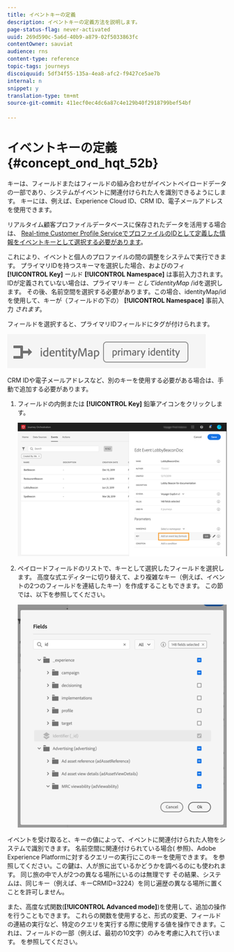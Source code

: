 ```yaml
---
title: イベントキーの定義
description: イベントキーの定義方法を説明します。
page-status-flag: never-activated
uuid: 269d590c-5a6d-40b9-a879-02f5033863fc
contentOwner: sauviat
audience: rns
content-type: reference
topic-tags: journeys
discoiquuid: 5df34f55-135a-4ea8-afc2-f9427ce5ae7b
internal: n
snippet: y
translation-type: tm+mt
source-git-commit: 411ecf0ec4dc6a87c4e129b40f2918799bef54bf

---
```



# イベントキーの定義 {#concept_ond_hqt_52b}

キーは、フィールドまたはフィールドの組み合わせがイベントペイロードデータの一部であり、システムがイベントに関連付けられた人を識別できるようにします。 キーには、例えば、Experience Cloud ID、CRM ID、電子メールアドレスを使用できます。

リアルタイム顧客プロファイルデータベースに保存されたデータを活用する場合は、 [Real-time Customer Profile ServiceでプロファイルのIDとして定義した情報をイベントキーとして選択する必要があります](https://www.adobe.io/apis/cloudplatform/dataservices/profile-identity-segmentation/profile-identity-segmentation-services.html#!api-specification/markdown/narrative/technical_overview/unified_profile_architectural_overview/unified_profile_architectural_overview.md)。

これにより、イベントと個人のプロファイルの間の調整をシステムで実行できます。 プライマリIDを持つスキーマを選択した場合、およびのフィ **[!UICONTROL Key]** ールド **[!UICONTROL Namespace]** は事前入力されます。 IDが定義されていない場合は、プライマリキー _としてidentityMap_ /idを選択します。 その後、名前空間を選択する必要があります。この場合、identityMap/idを使用して、キーが（フィールドの下の） **[!UICONTROL Namespace]** 事前入力 _されます_。

フィールドを選択すると、プライマリIDフィールドにタグが付けられます。

![](../assets/primary-identity.png)

CRM IDや電子メールアドレスなど、別のキーを使用する必要がある場合は、手動で追加する必要があります。

1. フィールドの内側または **[!UICONTROL Key]** 鉛筆アイコンをクリックします。

   ![](../assets/journey16.png)

1. ペイロードフィールドのリストで、キーとして選択したフィールドを選択します。 高度な式エディターに切り替えて、より複雑なキー（例えば、イベントの2つのフィールドを連結したキー）を作成することもできます。 この節では、以下を参照してください。

   ![](../assets/journey20.png)

イベントを受け取ると、キーの値によって、イベントに関連付けられた人物をシステムで識別できます。 名前空間に関連付けられている場合( [](../event/selecting-the-namespace.md)参照)、Adobe Experience Platformに対するクエリーの実行にこのキーを使用できます。 [](../building-journeys/about-orchestration-activities.md)を参照してください。この鍵は、人が旅に出ているかどうかを調べるのにも使われます。 同じ旅の中で人が2つの異なる場所にいるのは無理です その結果、システムは、同じキー（例えば、キーCRMID=3224）を同じ遍歴の異なる場所に置くことを許可しません。

また、高度な式関数(**[!UICONTROL Advanced mode]**)を使用して、追加の操作を行うこともできます。 これらの関数を使用すると、形式の変更、フィールドの連結の実行など、特定のクエリを実行する際に使用する値を操作できます。これは、フィールドの一部（例えば、最初の10文字）のみを考慮に入れて行います。 [](../expression/expressionadvanced.md)を参照してください。
